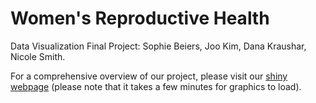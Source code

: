 # Women's Reproductive Health
Data Visualization Final Project: Sophie Beiers, Joo Kim, Dana Kraushar, Nicole Smith. 

For a comprehensive overview of our project, please visit our [shiny webpage](https://danakraushar.shinyapps.io/USAbortion/) (please note that it takes a few minutes for graphics to load).
